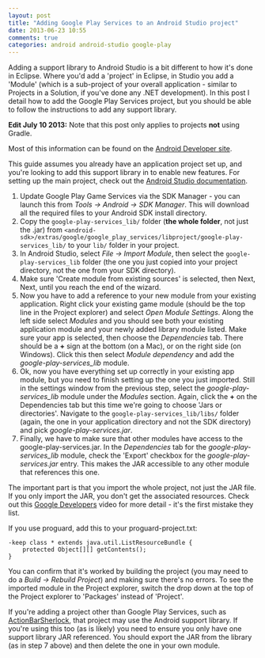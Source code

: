 ```yaml
---
layout: post
title: "Adding Google Play Services to an Android Studio project"
date: 2013-06-23 10:55
comments: true
categories: android android-studio google-play
---
```


Adding a support library to Android Studio is a bit different to how it's done in Eclipse. Where you'd add a 'project' in Eclipse, in Studio you add a 'Module' (which is a sub-project of your overall application - similar to Projects in a Solution, if you've done any .NET development). In this post I detail how to add the Google Play Services project, but you should be able to follow the instructions to add any support library.

<!-- more -->

__Edit July 10 2013:__ Note that this post only applies to projects __not__ using Gradle.

Most of this information can be found on the [Android Developer site](https://developer.android.com/google/play-services/setup.html).

This guide assumes you already have an application project set up, and you're looking to add this support library in to enable new features. For setting up the main project, check out the [Android Studio documentation](http://developer.android.com/sdk/installing/studio.html).

1. Update Google Play Game Services via the SDK Manager - you can launch this from _Tools -> Android -> SDK Manager_. This will download all the required files to your Android SDK install directory.
2. Copy the `google-play-services_lib/` folder (__the whole folder__, not just the .jar) from  `<android-sdk>/extras/google/google_play_services/libproject/google-play-services_lib/` to your `lib/` folder in your project.
3. In Android Studio, select _File -> Import Module_, then select the `google-play-services_lib` folder (the one you just copied into your project directory, not the one from your SDK directory).
4. Make sure 'Create module from existing sources' is selected, then Next, Next, until you reach the end of the wizard.
5. Now you have to add a reference to your new module from your existing application. Right click your existing game module (should be the top line in the Project explorer) and select _Open Module Settings_. Along the left side select _Modules_ and you should see both your existing application module and your newly added library module listed. Make sure your app is selected, then choose the _Dependencies_ tab. There should be a __+__ sign at the bottom (on a Mac), or on the right side (on Windows). Click this then select _Module dependency_ and add the _google-play-services_lib_ module.
6. Ok, now you have everything set up correctly in your existing app module, but you need to finish setting up the one you just imported. Still in the settings window from the previous step, select the _google-play-services_lib_ module under the _Modules_ section. Again, click the __+__ on the Dependencies tab but this time we're going to choose 'Jars or directories'. Navigate to the `google-play-services_lib/libs/` folder (again, the one in your application directory and not the SDK directory) and pick _google-play-services.jar_.
7. Finally, we have to make sure that other modules have access to the google-play-services.jar. In the _Dependencies_ tab for the _google-play-services_lib_ module, check the 'Export' checkbox for the _google-play-services.jar_ entry. This makes the JAR accessible to any other module that references this one.

The important part is that you import the whole project, not just the JAR file. If you only import the JAR, you don't get the associated resources. Check out this [Google Developers](http://www.youtube.com/watch?v=nkJS_W-VC9I) video for more detail - it's the first mistake they list.

If you use proguard, add this to your proguard-project.txt:

    -keep class * extends java.util.ListResourceBundle {
        protected Object[][] getContents();
    }

You can confirm that it's worked by building the project (you may need to do a _Build -> Rebuild Project_) and making sure there's no errors. To see the imported module in the Project explorer, switch the drop down at the top of the Project explorer to 'Packages' instead of 'Project'.

If you're adding a project other than Google Play Services, such as [ActionBarSherlock](http://actionbarsherlock.com/), that project may use the Android support library. If you're using this too (as is likely) you need to ensure you only have one support library JAR referenced. You should export the JAR from the library (as in step 7 above) and then delete the one in your own module.